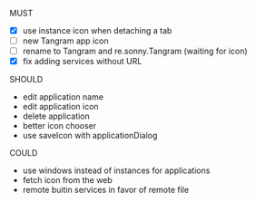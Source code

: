 MUST

- [x] use instance icon when detaching a tab
- [ ] new Tangram app icon
- [ ] rename to Tangram and re.sonny.Tangram (waiting for icon)
- [x] fix adding services without URL

SHOULD

- edit application name
- edit application icon
- delete application
- better icon chooser
- use saveIcon with applicationDialog

COULD

- use windows instead of instances for applications
- fetch icon from the web
- remote buitin services in favor of remote file
